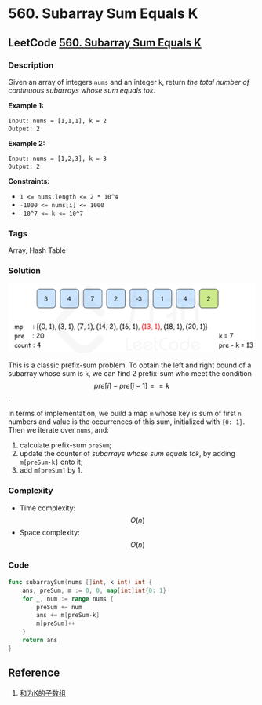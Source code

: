 # 560. Subarray Sum Equals K

## LeetCode [560. Subarray Sum Equals K](https://leetcode-cn.com/problems/subarray-sum-equals-k/)

### Description

Given an array of integers `nums` and an integer `k`, return _the total number of continuous subarrays whose sum equals to`k`_.

**Example 1:**

```text
Input: nums = [1,1,1], k = 2
Output: 2
```

**Example 2:**

```text
Input: nums = [1,2,3], k = 3
Output: 2
```

**Constraints:**

* `1 <= nums.length <= 2 * 10^4`
* `-1000 <= nums[i] <= 1000`
* `-10^7 <= k <= 10^7`

### Tags

Array, Hash Table

### Solution

![](../.gitbook/assets/image%20%2837%29.png)

This is a classic prefix-sum problem. To obtain the left and right bound of a subarray whose sum is `k`, we can find 2 prefix-sum who meet the condition $$pre[i]−pre[j−1]==k$$.

In terms of implementation, we build a map `m` whose key is sum of first `n` numbers and value is the occurrences of this sum, initialized with `{0: 1}`. Then we iterate over `nums`, and:

1. calculate prefix-sum `preSum`;
2. update the counter of _subarrays whose sum equals to`k`_, by adding `m[preSum-k]` onto it;
3. add `m[preSum]` by 1.

### Complexity

* Time complexity: $$O(n)$$
* Space complexity: $$O(n)$$

### Code

```go
func subarraySum(nums []int, k int) int {
	ans, preSum, m := 0, 0, map[int]int{0: 1}
	for _, num := range nums {
		preSum += num
		ans += m[preSum-k]
		m[preSum]++
	}
	return ans
}
```

## Reference

1. [和为K的子数组](https://leetcode-cn.com/problems/subarray-sum-equals-k/solution/he-wei-kde-zi-shu-zu-by-leetcode-solution/)

